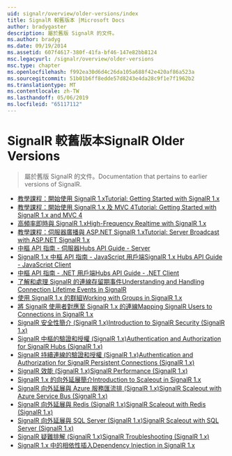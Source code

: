 ```yaml
---
uid: signalr/overview/older-versions/index
title: SignalR 較舊版本 |Microsoft Docs
author: bradygaster
description: 屬於舊版 SignalR 的文件。
ms.author: bradyg
ms.date: 09/19/2014
ms.assetid: 607f4617-380f-41fa-bf46-147e82bb8124
msc.legacyurl: /signalr/overview/older-versions
msc.type: chapter
ms.openlocfilehash: f992ea30d6d4c26da105a688f42e420af86a523a
ms.sourcegitcommit: 51b01b6ff8edde57d8243e4da28c9f1e7f1962b2
ms.translationtype: MT
ms.contentlocale: zh-TW
ms.lasthandoff: 05/06/2019
ms.locfileid: "65117112"
---
```

# <a name="signalr-older-versions"></a><span data-ttu-id="4ec16-103">SignalR 較舊版本</span><span class="sxs-lookup"><span data-stu-id="4ec16-103">SignalR Older Versions</span></span>

> <span data-ttu-id="4ec16-104">屬於舊版 SignalR 的文件。</span><span class="sxs-lookup"><span data-stu-id="4ec16-104">Documentation that pertains to earlier versions of SignalR.</span></span>

- [<span data-ttu-id="4ec16-105">教學課程：開始使用 SignalR 1.x</span><span class="sxs-lookup"><span data-stu-id="4ec16-105">Tutorial: Getting Started with SignalR 1.x</span></span>](tutorial-getting-started-with-signalr.md)
- [<span data-ttu-id="4ec16-106">教學課程：開始使用 SignalR 1.x 及 MVC 4</span><span class="sxs-lookup"><span data-stu-id="4ec16-106">Tutorial: Getting Started with SignalR 1.x and MVC 4</span></span>](tutorial-getting-started-with-signalr-and-mvc-4.md)
- [<span data-ttu-id="4ec16-107">高頻率即時與 SignalR 1.x</span><span class="sxs-lookup"><span data-stu-id="4ec16-107">High-Frequency Realtime with SignalR 1.x</span></span>](tutorial-high-frequency-realtime-with-signalr.md)
- [<span data-ttu-id="4ec16-108">教學課程：伺服器廣播與 ASP.NET SignalR 1.x</span><span class="sxs-lookup"><span data-stu-id="4ec16-108">Tutorial: Server Broadcast with ASP.NET SignalR 1.x</span></span>](tutorial-server-broadcast-with-aspnet-signalr.md)
- [<span data-ttu-id="4ec16-109">中樞 API 指南 - 伺服器</span><span class="sxs-lookup"><span data-stu-id="4ec16-109">Hubs API Guide - Server</span></span>](signalr-1x-hubs-api-guide-server.md)
- [<span data-ttu-id="4ec16-110">SignalR 1.x 中樞 API 指南 - JavaScript 用戶端</span><span class="sxs-lookup"><span data-stu-id="4ec16-110">SignalR 1.x Hubs API Guide - JavaScript Client</span></span>](signalr-1x-hubs-api-guide-javascript-client.md)
- [<span data-ttu-id="4ec16-111">中樞 API 指南 - .NET 用戶端</span><span class="sxs-lookup"><span data-stu-id="4ec16-111">Hubs API Guide - .NET Client</span></span>](signalr-1x-hubs-api-guide-net-client.md)
- [<span data-ttu-id="4ec16-112">了解和處理 SignalR 的連線存留期事件</span><span class="sxs-lookup"><span data-stu-id="4ec16-112">Understanding and Handling Connection Lifetime Events in SignalR</span></span>](handling-connection-lifetime-events.md)
- [<span data-ttu-id="4ec16-113">使用 SignalR 1.x 的群組</span><span class="sxs-lookup"><span data-stu-id="4ec16-113">Working with Groups in SignalR 1.x</span></span>](working-with-groups.md)
- [<span data-ttu-id="4ec16-114">將 SignalR 使用者對應至 SignalR 1.x 的連線</span><span class="sxs-lookup"><span data-stu-id="4ec16-114">Mapping SignalR Users to Connections in SignalR 1.x</span></span>](mapping-users-to-connections.md)
- [<span data-ttu-id="4ec16-115">SignalR 安全性簡介 (SignalR 1.x)</span><span class="sxs-lookup"><span data-stu-id="4ec16-115">Introduction to SignalR Security (SignalR 1.x)</span></span>](introduction-to-security.md)
- [<span data-ttu-id="4ec16-116">SignalR 中樞的驗證和授權 (SignalR 1.x)</span><span class="sxs-lookup"><span data-stu-id="4ec16-116">Authentication and Authorization for SignalR Hubs (SignalR 1.x)</span></span>](hub-authorization.md)
- [<span data-ttu-id="4ec16-117">SignalR 持續連線的驗證和授權 (SignalR 1.x)</span><span class="sxs-lookup"><span data-stu-id="4ec16-117">Authentication and Authorization for SignalR Persistent Connections (SignalR 1.x)</span></span>](persistent-connection-authorization.md)
- [<span data-ttu-id="4ec16-118">SignalR 效能 (SignalR 1.x)</span><span class="sxs-lookup"><span data-stu-id="4ec16-118">SignalR Performance (SignalR 1.x)</span></span>](signalr-performance.md)
- [<span data-ttu-id="4ec16-119">SignalR 1.x 的向外延展簡介</span><span class="sxs-lookup"><span data-stu-id="4ec16-119">Introduction to Scaleout in SignalR 1.x</span></span>](scaleout-in-signalr.md)
- [<span data-ttu-id="4ec16-120">SignalR 向外延展與 Azure 服務匯流排 (SignalR 1.x)</span><span class="sxs-lookup"><span data-stu-id="4ec16-120">SignalR Scaleout with Azure Service Bus (SignalR 1.x)</span></span>](scaleout-with-windows-azure-service-bus.md)
- [<span data-ttu-id="4ec16-121">SignalR 向外延展與 Redis (SignalR 1.x)</span><span class="sxs-lookup"><span data-stu-id="4ec16-121">SignalR Scaleout with Redis (SignalR 1.x)</span></span>](scaleout-with-redis.md)
- [<span data-ttu-id="4ec16-122">SignalR 向外延展與 SQL Server (SignalR 1.x)</span><span class="sxs-lookup"><span data-stu-id="4ec16-122">SignalR Scaleout with SQL Server (SignalR 1.x)</span></span>](scaleout-with-sql-server.md)
- [<span data-ttu-id="4ec16-123">SignalR 疑難排解 (SignalR 1.x)</span><span class="sxs-lookup"><span data-stu-id="4ec16-123">SignalR Troubleshooting (SignalR 1.x)</span></span>](troubleshooting.md)
- [<span data-ttu-id="4ec16-124">SignalR 1.x 中的相依性插入</span><span class="sxs-lookup"><span data-stu-id="4ec16-124">Dependency Injection in SignalR 1.x</span></span>](dependency-injection.md)
